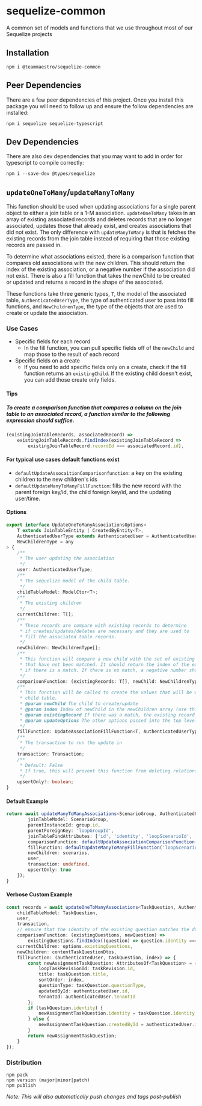 # sequelize-common

A common set of models and functions that we use throughout most of our Sequelize projects

## Installation

```
npm i @teammaestro/sequelize-common
```

## Peer Dependencies

There are a few peer dependencies of this project. Once you install this package you will need to follow up and ensure the follow dependencies are installed:

```
npm i sequelize sequelize-typescript
```

## Dev Dependencies

There are also dev dependencies that you may want to add in order for typescript to compile correctly:

```
npm i --save-dev @types/sequelize
```

## `updateOneToMany`/`updateManyToMany`

This function should be used when updating associations for a single parent object to either a join table or a 1-M association. `updateOneToMany` takes in an array of existing associated records and deletes records that are no longer associated, updates those that already exist, and creates associations that did not exist. The only difference with `updateManyToMany` is that is fetches the existing records from the join table instead of requiring that those existing records are passed in.

To determine what associations existed, there is a comparison function that compares old associations with the new children. This should return the index of the existing association, or a negative number if the association did not exist. There is also a fill function that takes the newChild to be created or updated and returns a record in the shape of the associated.

These functions take three generic types, `T`, the model of the associated table, `AuthenticatedUserType`, the type of authenticated user to pass into fill functions, and `NewChildrenType`, the type of the objects that are used to create or update the association.

### Use Cases

-   Specific fields for each record
    -   In the fill function, you can pull specific fields off of the `newChild` and map those to the result of each record
-   Specific fields on a create
    -   If you need to add specific fields only on a create, check if the fill function returns an `existingChild`. If the existing child doesn't exist, you can add those create only fields.

#### Tips

##### To create a comparison function that compares a column on the join table to an associated record, a function similar to the following expression should suffice.

```typescript
(existingJoinTableRecords, associatedRecord) =>
    existingJoinTableRecords.findIndex(existingJoinTableRecord =>
        existingJoinTableRecord.recordId === associatedRecord.id),
```

#### For typical use cases default functions exist

-   `defaultUpdateAssocaitionComparisonfunction`: a key on the existing children to the new children's ids
-   `defaultUpdateManyToManyFillFunction`: fills the new record with the parent foreign key/id, the child foreign key/id, and the updating user/time.

#### Options

```typescript
export interface UpdateOneToManyAssociationsOptions<
    T extends JoinTableEntity | CreatedByEntity<T>,
    AuthenticatedUserType extends AuthenticatedUser = AuthenticatedUser,
    NewChildrenType = any
> {
    /**
     * The user updating the association
     */
    user: AuthenticatedUserType;
    /**
     * The sequelize model of the child table.
     */
    childTableModel: ModelCtor<T>;
    /**
     * The existing children
     */
    currentChildren: T[];
    /**
     * These records are compare with existing records to determine
     * if creates/updates/deletes are necessary and they are used to
     * fill the associated table records.
     */
    newChildren: NewChildrenType[];
    /**
     * This function will compare a new child with the set of existing records
     * that have not been matched. It should return the index of the existing record
     * if there is a match. If there is no match, a negative number should be returned.
     */
    comparisonFunction: (existingRecords: T[], newChild: NewChildrenType) => number;
    /**
     * This function will be called to create the values that will be written to the
     * child table.
     * @param newChild The child to create/update
     * @param index Index of newChild in the newChildren array (use this for sort order)
     * @param existingRecord If there was a match, the existing record will be included
     * @param updateOptions The other options passed into the top level function are passed again into this function
     */
    fillFunction: UpdateAssociationFillFunction<T, AuthenticatedUserType, NewChildrenType>;
    /**
     * The transaction to run the update in
     */
    transaction: Transaction;
    /**
     * Default: False
     * If true, this will prevent this function from deleting relationships that were not provided.
     */
    upsertOnly?: boolean;
}
```

#### Default Example

```typescript
return await updateManyToManyAssociations<ScenarioGroup, AuthenticatedUser, Group>({
        joinTableModel: ScenarioGroup,
        parentInstanceId: group.id,
        parentForeignKey: 'loopGroupId',
        joinTableFindAttributes: ['id', 'identity', 'loopScenarioId', 'loopGroupId'],
        comparisonFunction: defaultUpdateAssociationComparisonFunction('loopScenarioId'),
        fillFunction: defaultUpdateManyToManyFillFunction('loopScenarioId'),
        newChildren: scenarios,
        user,
        transaction: undefined,
        upsertOnly: true
    });
}
```

#### Verbose Custom Example

```typescript
const records = await updateOneToManyAssociations<TaskQuestion, AuthenticatedUser, ContentTaskQuestionDto>({
    childTableModel: TaskQuestion,
    user,
    transaction,
    // ensure that the identity of the existing question matches the dto
    comparisonFunction: (existingQuestions, newQuestion) =>
        existingQuestions.findIndex((question) => question.identity === newQuestion.identity),
    currentChildren: options.existingQuestions,
    newChildren: contentTaskQuestionDtos,
    fillFunction: (authenticatedUser, taskQuestion, index) => {
        const newAssignmentTaskQuestion: AttributesOf<TaskQuestion> = {
            loopTaskRevisionId: taskRevision.id,
            title: taskQuestion.title,
            sortOrder: index,
            questionType: taskQuestion.questionType,
            updatedById: authenticatedUser.id,
            tenantId: authenticatedUser.tenantId
        };
        if (taskQuestion.identity) {
            newAssignmentTaskQuestion.identity = taskQuestion.identity;
        } else {
            newAssignmentTaskQuestion.createdById = authenticatedUser.id;
        }
        return newAssignmentTaskQuestion;
    }
});
```

### Distribution

```
npm pack
npm version (major|minor|patch)
npm publish
```

_Note: This will also automatically push changes and tags post-publish_
